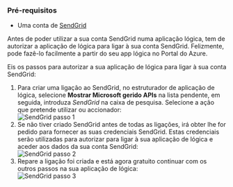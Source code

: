 ### <a name="prerequisites"></a>Pré-requisitos
- Uma conta de [SendGrid](https://www.SendGrid.com/) 

Antes de poder utilizar a sua conta SendGrid numa aplicação lógica, tem de autorizar a aplicação de lógica para ligar à sua conta SendGrid. Felizmente, pode fazê-lo facilmente a partir do seu app lógica no Portal do Azure. 

Eis os passos para autorizar a sua aplicação de lógica para ligar à sua conta SendGrid:

1. Para criar uma ligação ao SendGrid, no estruturador de aplicação de lógica, selecione **Mostrar Microsoft gerido APIs** na lista pendente, em seguida, introduza *SendGrid* na caixa de pesquisa. Selecione a ação que pretende utilizar ou accionador:  
  ![SendGrid passo 1](./media/connectors-create-api-sendgrid/sendgrid-1.png)
2. Se não tiver criado SendGrid antes de todas as ligações, irá obter lhe for pedido para fornecer as suas credenciais SendGrid. Estas credenciais serão utilizadas para autorizar para ligar à sua aplicação de lógica e aceder aos dados da sua conta SendGrid:  
  ![SendGrid passo 2](./media/connectors-create-api-sendgrid/sendgrid-2.png)
3. Repare a ligação foi criada e está agora gratuito continuar com os outros passos na sua aplicação de lógica:  
  ![SendGrid passo 3](./media/connectors-create-api-sendgrid/sendgrid-3.png)   
